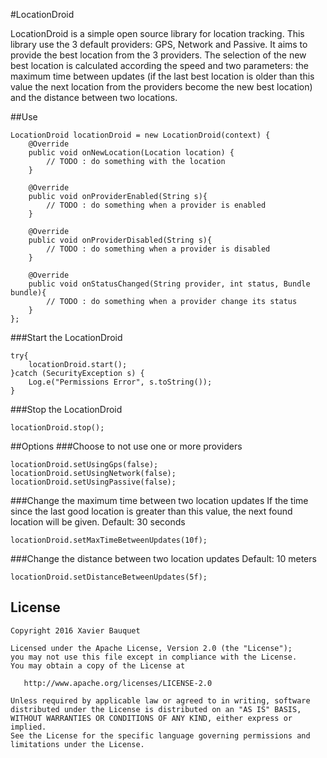 #LocationDroid

LocationDroid is a simple open source library for location tracking. This library use the 3 default providers: GPS, Network and Passive. It aims to provide the best location from the 3 providers. The selection of the new best location is calculated according the speed and two parameters: the maximum time between updates (if the last best location is older than this value the next location from the providers become the new best location) and the distance between two locations.

##Use

```
LocationDroid locationDroid = new LocationDroid(context) {
    @Override
    public void onNewLocation(Location location) {
        // TODO : do something with the location
    }
    
    @Override
    public void onProviderEnabled(String s){
        // TODO : do something when a provider is enabled
    }
    
    @Override
    public void onProviderDisabled(String s){
        // TODO : do something when a provider is disabled
    }
    
    @Override
    public void onStatusChanged(String provider, int status, Bundle bundle){
        // TODO : do something when a provider change its status
    }
};
```

###Start the LocationDroid
```
try{
    locationDroid.start();
}catch (SecurityException s) {
    Log.e("Permissions Error", s.toString());
}
```

###Stop the LocationDroid
```
locationDroid.stop();
```

##Options
###Choose to not use one or more providers
```
locationDroid.setUsingGps(false);
locationDroid.setUsingNetwork(false);
locationDroid.setUsingPassive(false);
```

###Change the maximum time between two location updates
If the time since the last good location is greater than this value, the next found location will be given.
Default: 30 seconds
```
locationDroid.setMaxTimeBetweenUpdates(10f);
```

###Change the distance between two location updates
Default: 10 meters
```
locationDroid.setDistanceBetweenUpdates(5f);
```

License
--------

    Copyright 2016 Xavier Bauquet

    Licensed under the Apache License, Version 2.0 (the "License");
    you may not use this file except in compliance with the License.
    You may obtain a copy of the License at

       http://www.apache.org/licenses/LICENSE-2.0

    Unless required by applicable law or agreed to in writing, software
    distributed under the License is distributed on an "AS IS" BASIS,
    WITHOUT WARRANTIES OR CONDITIONS OF ANY KIND, either express or implied.
    See the License for the specific language governing permissions and
    limitations under the License.
